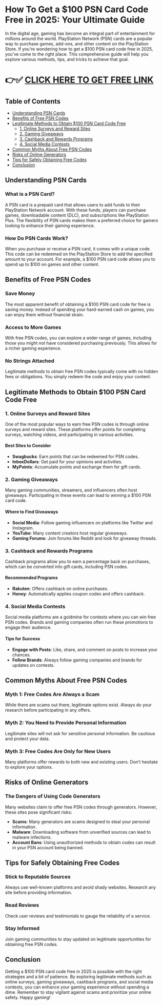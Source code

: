 # How To Get a $100 PSN Card Code Free in 2025: Your Ultimate Guide

In the digital age, gaming has become an integral part of entertainment for millions around the world. PlayStation Network (PSN) cards are a popular way to purchase games, add-ons, and other content on the PlayStation Store. If you're wondering how to get a $100 PSN card code free in 2025, you've come to the right place. This comprehensive guide will help you explore various methods, tips, and tricks to achieve that goal. 

# 👉✅ [CLICK HERE TO GET FREE LINK](https://getfreelink.pro/Psn/)

## Table of Contents

- [Understanding PSN Cards](#understanding-psn-cards)
- [Benefits of Free PSN Codes](#benefits-of-free-psn-codes)
- [Legitimate Methods to Obtain $100 PSN Card Code Free](#legitimate-methods-to-obtain-100-psn-card-code-free)
  - [1. Online Surveys and Reward Sites](#1-online-surveys-and-reward-sites)
  - [2. Gaming Giveaways](#2-gaming-giveaways)
  - [3. Cashback and Rewards Programs](#3-cashback-and-rewards-programs)
  - [4. Social Media Contests](#4-social-media-contests)
- [Common Myths About Free PSN Codes](#common-myths-about-free-psn-codes)
- [Risks of Online Generators](#risks-of-online-generators)
- [Tips for Safely Obtaining Free Codes](#tips-for-safely-obtaining-free-codes)
- [Conclusion](#conclusion)

## Understanding PSN Cards

### What is a PSN Card?

A PSN card is a prepaid card that allows users to add funds to their PlayStation Network account. With these funds, players can purchase games, downloadable content (DLC), and subscriptions like PlayStation Plus. The flexibility of PSN cards makes them a preferred choice for gamers looking to enhance their gaming experience.

### How Do PSN Cards Work?

When you purchase or receive a PSN card, it comes with a unique code. This code can be redeemed on the PlayStation Store to add the specified amount to your account. For example, a $100 PSN card code allows you to spend up to $100 on games and other content.

## Benefits of Free PSN Codes

### Save Money

The most apparent benefit of obtaining a $100 PSN card code for free is saving money. Instead of spending your hard-earned cash on games, you can enjoy them without financial strain.

### Access to More Games

With free PSN codes, you can explore a wider range of games, including those you might not have considered purchasing previously. This allows for a richer gaming experience.

### No Strings Attached

Legitimate methods to obtain free PSN codes typically come with no hidden fees or obligations. You simply redeem the code and enjoy your content.

## Legitimate Methods to Obtain $100 PSN Card Code Free

### 1. Online Surveys and Reward Sites

One of the most popular ways to earn free PSN codes is through online surveys and reward sites. These platforms offer points for completing surveys, watching videos, and participating in various activities.

#### Best Sites to Consider

- **Swagbucks**: Earn points that can be redeemed for PSN codes.
- **InboxDollars**: Get paid for your opinions and activities.
- **MyPoints**: Accumulate points and exchange them for gift cards.

### 2. Gaming Giveaways

Many gaming communities, streamers, and influencers often host giveaways. Participating in these events can lead to winning a $100 PSN card code.

#### Where to Find Giveaways

- **Social Media**: Follow gaming influencers on platforms like Twitter and Instagram.
- **YouTube**: Many content creators host regular giveaways.
- **Gaming Forums**: Join forums like Reddit and look for giveaway threads.

### 3. Cashback and Rewards Programs

Cashback programs allow you to earn a percentage back on purchases, which can be converted into gift cards, including PSN codes.

#### Recommended Programs

- **Rakuten**: Offers cashback on online purchases.
- **Honey**: Automatically applies coupon codes and offers cashback.

### 4. Social Media Contests

Social media platforms are a goldmine for contests where you can win free PSN codes. Brands and gaming companies often run these promotions to engage their audience.

#### Tips for Success

- **Engage with Posts**: Like, share, and comment on posts to increase your chances.
- **Follow Brands**: Always follow gaming companies and brands for updates on contests.

## Common Myths About Free PSN Codes

### Myth 1: Free Codes Are Always a Scam

While there are scams out there, legitimate options exist. Always do your research before participating in any offers.

### Myth 2: You Need to Provide Personal Information

Legitimate sites will not ask for sensitive personal information. Be cautious and protect your data.

### Myth 3: Free Codes Are Only for New Users

Many platforms offer rewards to both new and existing users. Don’t hesitate to explore your options.

## Risks of Online Generators

### The Dangers of Using Code Generators

Many websites claim to offer free PSN codes through generators. However, these sites pose significant risks:

- **Scams**: Many generators are scams designed to steal your personal information.
- **Malware**: Downloading software from unverified sources can lead to malware infections.
- **Account Bans**: Using unauthorized methods to obtain codes can result in your PSN account being banned.

## Tips for Safely Obtaining Free Codes

### Stick to Reputable Sources

Always use well-known platforms and avoid shady websites. Research any site before providing information.

### Read Reviews

Check user reviews and testimonials to gauge the reliability of a service.

### Stay Informed

Join gaming communities to stay updated on legitimate opportunities for obtaining free PSN codes.

## Conclusion

Getting a $100 PSN card code free in 2025 is possible with the right strategies and a bit of patience. By exploring legitimate methods such as online surveys, gaming giveaways, cashback programs, and social media contests, you can enhance your gaming experience without spending a dime. Remember to stay vigilant against scams and prioritize your online safety. Happy gaming!
